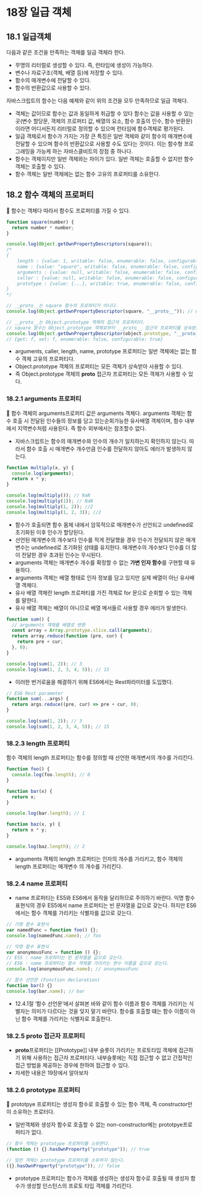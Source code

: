 # 18장 일급 객체

## 18.1 일급객체

다음과 같은 조건을 만족하는 객체를 일급 객체라 한다.

- 무명의 리터럴로 생성할 수 있다. 즉, 런타임에 생성이 가능하다.
- 변수나 자료구조(객체, 배열 등)에 저장할 수 있다.
- 함수의 매개변수에 전달할 수 있다.
- 함수의 반환값으로 사용할 수 있다.

자바스크립트의 함수는 다음 예제와 같이 위의 조건을 모두 만족하므로 일급 객체다.

- 객체는 값이므로 함수는 값과 동일하게 취급할 수 있다 함수는 값을 사용할 수 있는 곳(변수 할당문, 객체의 프로퍼티 값, 배열의 요소, 함수 호출의 인수, 함수 반환문)이라면 어디서든지 리터럴로 정의할 수 있으며 런타임에 함수객체로 평가된다.
- 일급 객체로서 함수가 가지는 가장 큰 특징은 일반 객체와 같이 함수의 매개변수에 전달할 수 있으며 함수의 반환값으로 사용할 수도 있다는 것이다. 이는 함수형 프로그래밍을 가능케 하는 자바스클비트의 장점 중 하나다.
- 함수는 객체이지만 일반 객체와는 차이가 있다. 일반 객체는 호출할 수 없지만 함수 객체는 호출할 수 있다.
- 함수 객체는 일반 객체에는 없는 함수 고유의 프로퍼티를 소유한다.

## 18.2 함수 객체의 프로퍼티

<aside>
📌 함수는 객체다 따라서 함수도 프로퍼티를 가질 수 있다.

</aside>

```jsx
function square(number) {
  return number * number;
}

console.log(Object.getOwnPropertyDescriptors(square));
/*
{
	length : {value: 1, writable: false, enumerable: false, configurable: true},
	name : {value: "square", writable: false, enumerable: false, configurable: true},
	arguments : {value: null, writable: false, enumerable: false, configurable: false},
	caller : {value: null, writable: false, enumerable: false, configurable: false},
	prototype : {value: {...}, writable: true, enumerable: false, configurable: false},
}
*/

// __proto__는 square 함수의 프로퍼티가 아니다.
console.log(Object.getOwnPropertyDescriptor(square, "__proto__")); // undefined

// __proto__는 Object.prototype 객체의 접근자 프로퍼티다.
// square 함수는 Object.prototype 객체로부터 __proto__ 접근자 프로퍼티를 상속받는다.
console.log(Object.getOwnPropertyDescriptor(object.prototype, "__proto__"));
// {get: f, set: f, enumerable: false, configurable: true}
```

- arguments, caller, length, name, prototype 프로퍼티는 일반 객체에는 없는 함수 객체 고유의 프로퍼티다.
- Object.prototype 객체의 프로퍼티는 모든 객체가 상속받아 사용할 수 있다.
- 즉 Object.prototype 객체의 **proto** 접근자 프로퍼티는 모든 객체가 사용할 수 있다.

### 18.2.1 arguments 프로퍼티

<aside>
📌 함수 객체의 arguments프로퍼티 값은 arguments 객체다. arguments 객체는 함수 호출 시 전달된 인수들의 정보를 담고 있는순회가능한 유사배열 객체이며, 함수 내부에서 지역변수처럼 사용된다. 즉 함수 외부에서는 참조할수 없다.

</aside>

- 자바스크립트는 함수의 매개변수와 인수의 개수가 일치하는지 확인하지 않는다. 따라서 함수 호출 시 매개변수 개수만큼 인수를 전달하지 않아도 에러가 발생하지 않는다.

```jsx
function multiply(x, y) {
  console.log(arguments);
  return x * y;
}

console.log(multiply()); // NaN
console.log(multiply(1)); // NaN
console.log(multiply(1, 2)); //2
console.log(multiply(1, 2, 3)); //2
```

- 함수가 호출되면 함수 몸체 내에서 암묵적으로 매개변수가 선언되고 undefined로 초기화된 이후 인수가 할당된다.
- 선언된 매개변수의 개수보다 인수를 적게 전달했을 경우 인수가 전달되지 않은 매개변수는 undefined로 초기화된 상태를 유지한다. 매개변수의 개수보다 인수를 더 많이 전달한 경우 초과된 인수는 무시된다.
- arguments 객체는 매개변수 개수를 확정할 수 없는 **가변 인자 함수**를 구현할 때 유용하다.
- arguments 객체는 배열 형태로 인자 정보를 담고 있지만 실제 배열이 아닌 유사배열 객체다.
- 유사 배열 객체란 length 프로퍼티를 가진 객체로 for 문으로 순회할 수 있는 객체를 말한다.
- 유사 배열 객체는 배열이 아니므로 배열 메서들르 사용할 경우 에러가 발생한다.

```jsx
function sum() {
  // arguments 객체를 배열로 변환
  const array = Array.prototype.slice.call(arguments);
  return array.reduce(function (pre, cur) {
    return pre + cur;
  }, 0);
}

console.log(sum(1, 2)); // 3
console.log(sum(1, 2, 3, 4, 5)); // 15
```

- 이러한 번거로움을 해결하기 위해 ES6에서는 Rest파라미터를 도입했다.

```jsx
// ES6 Rest parameter
function sum(...args) {
  return args.reduce((pre, cur) => pre + cur, 0);
}

console.log(sum(1, 2)); // 3
console.log(sum(1, 2, 3, 4, 5)); // 15
```

### 18.2.3 length 프로퍼티

함수 객체의 length 프로퍼티는 함수를 정의할 때 선언한 매개변서의 개수를 가리킨다.

```jsx
function foo() {
  console.log(foo.length); // 0
}

function bar(x) {
  return x;
}

console.log(bar.length); // 1

function baz(x, y) {
  return x * y;
}

console.log(baz.length); // 2
```

- arguments 객체의 length 프로퍼티는 인자의 개수를 가리키고, 함수 객체의 length 프로퍼티는 매개변수 의 개수를 가리킨다.

### 18.2.4 name 프로퍼티

- name 프로퍼티는 ES5와 ES6에서 동작을 달리하므로 주의하기 바란다. 익명 함수 표현식의 경우 ES5에서 name 프로퍼티는 빈 문자열을 값으로 갖는다. 하지만 ES6에서는 함수 객체를 가리키는 식별자를 값으로 갖는다.

```jsx
// 기명 함수 표현식
var namedFunc = function foo() {};
console.log(namedFunc.name); // foo

// 익명 함수 표현식
var anonymousFunc = function () {};
// ES5 : name 프로퍼티는 빈 문자열을 값으로 갖는다.
// ES6 : name 프로퍼티는 함수 객체를 가리키는 변수 이름을 값으로 갖는다.
console.log(anonymousFunc.name); // anonymousFunc

// 함수 선언문 (Function declaration)
function bar() {}
console.log(bar.name); // bar
```

- 12.4.1절 ‘함수 선언문’에서 살펴본 바와 같이 함수 이름과 함수 객체를 가리키는 식별자는 의미가 다르다는 것을 잊지 말기 바란다. 함수를 호출할 떄는 함수 이름이 아닌 함수 객체를 가리키는 식별자로 호출한다.

### 18.2.5 **proto** 접근자 프로퍼티

- **proto**프로퍼티는 [[Prototype]] 내부 슬롯이 가리키는 프로토타입 객체에 접근하기 위해 사용하는 접근자 프로퍼티다. 내부슬롯에는 직접 접근할 수 없고 간접적인 접근 방법을 제공하는 경우에 한하여 접근할 수 있다.
- 자세한 내용은 19장에서 알아보자

### 18.2.6 prototype 프로퍼티

<aside>
📌 prototpye 프로퍼티는 생성자 함수로 호출할 수 있는 함수 객체, 즉 constructor만이 소유하는 프로터다.

</aside>

- 일반객체와 생성자 함수로 호출할 수 없는 non-constructor에는 prototpye프로퍼티가 없다.

```jsx
// 함수 객체는 prototype 프로퍼티를 소유한다.
(function () {}.hasOwnProperty("prototype")); // true

// 일반 객체는 prototype 프로퍼티를 소유하지 않는다.
({}.hasOwnProperty("prototype")); // false
```

- prototype 프로퍼티는 함수가 객체를 생성하는 생성자 함수로 호출될 때 생성자 함수가 생성할 인스턴스의 프로토 타입 객체를 가리킨다.
